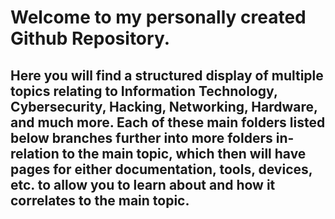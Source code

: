 
# **Welcome to my personally created Github Repository.**
## Here you will find a structured display of multiple topics relating to Information Technology, Cybersecurity, Hacking, Networking, Hardware, and much more. Each of these main folders listed below branches further into more folders in-relation to the main topic, which then will have pages for either documentation, tools, devices, etc. to allow you to learn about and how it correlates to the main topic. 
